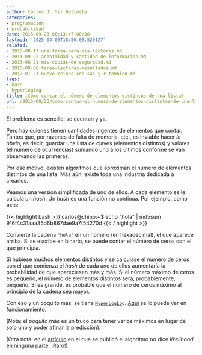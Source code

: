 ```yaml
---
author: Carlos J. Gil Bellosta
categories:
- programación
- probabilidad
date: 2015-09-23 08:13:47+00:00
lastmod: '2025-04-06T18:50:05.520127'
related:
- 2010-08-17-una-tarea-para-mis-lectores.md
- 2011-09-22-anonimidad-y-cantidad-de-informacion.md
- 2013-08-21-mis-copias-de-seguridad.md
- 2010-09-06-tarea-lectores-resultados.md
- 2012-01-23-nueve-reinas-con-sas-y-r-tambien.md
tags:
- hash
- hyperloglog
title: ¿Cómo contar el número de elementos distintos de una lista?
url: /2015/09/23/como-contar-el-numero-de-elementos-distintos-de-una-lista/
---
```


El problema es sencillo: se cuentan y ya.

Pero hay quienes tienen cantidades ingentes de elementos que contar. Tantos que, por razones de falta de memoria, etc., es inviable hacer _lo obvio_, es decir, guardar una lista de claves (elementos distintos) y valores (el número de ocurrencias) sumando uno a los últimos conforme se van observando las primeras.

Por ese motivo, existen algoritmos que aproximan el número de elementos distintos de una lista. Más aún, existe toda una industria dedicada a crearlos.

Veamos una versión simplificada de uno de ellos. A cada elemento se le calcula un _hash_. Un _hash_ es una función no continua. Por ejemplo, como esta:

{{< highlight bash >}}
carlos@chino:~$ echo "hola" | md5sum
916f4c31aaa35d6b867dae9a7f54270d
{{< / highlight >}}

Convierte la cadena `"hola"` en un número (en hexadecimal), el que aparece arriba. Si se escribe en binario, se puede contar el número de ceros con el que principia.

Si hubiese muchos elementos distintos y se calculase el número de ceros con el que comienza el _hash_ de cada uno de ellos aumentaría la probabilidad de que apareciesen más y más. Si el número máximo de ceros es pequeño, el número de elementos distintos será, probablemente, pequeño. Si es grande, es probable que el número de ceros máximo al principio de la cadena sea mayor.

Con eso y un poquito más, se tiene [`HyperLogLog`](http://antirez.com/news/75). [Aquí](http://content.research.neustar.biz/blog/hll.html) se lo puede ver en funcionamiento.

(Nota: el _poquito_ más es un truco para tener varios máximos en lugar de solo uno y poder afinar la predicción).

(Otra nota: en el [artículo](http://algo.inria.fr/flajolet/Publications/FlFuGaMe07.pdf) en el que se publicó el algoritmo no dice _likelihood_ en ninguna parte. ¡Raro!)